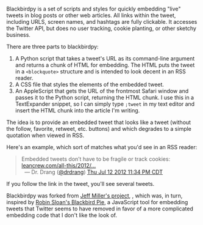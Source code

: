 Blackbirdpy is a set of scripts and styles for quickly embedding "live" tweets in blog posts or other web articles. All links within the tweet, including URLS, screen names, and hashtags are fully clickable. It accesses the Twitter API, but does no user tracking, cookie planting, or other sketchy business.

There are three parts to blackbirdpy:

1. A Python script that takes a tweet's URL as its command-line argument and returns a chunk of HTML for embedding. The HTML puts the tweet in a `<blockquote>` structure and is intended to look decent in an RSS reader.
2. A CSS file that styles the elements of the embedded tweet.
3. An AppleScript that gets the URL of the frontmost Safari window and passes it to the Python script, returning the HTML chunk. I use this in a TextExpander snippet, so I can simply type `;tweet` in my text editor and insert the HTML chunk into the article I'm writing.

The idea is to provide an embedded tweet that looks like a tweet (without the follow, favorite, retweet, etc. buttons) and which degrades to a simple quotation when viewed in RSS.

Here's an example, which sort of matches what you'd see in an RSS reader:

<div class="bbpBox" id="t223636441371115520"><blockquote><span class="twContent">Embedded tweets don’t have to be fragile or track cookies: <a href="http://www.leancrew.com/all-this/2012/07/good-embedded-tweets/">leancrew.com/all-this/2012/…</a></span><span class="twMeta"><br /><span class="twDecoration">&nbsp;&nbsp;&mdash; </span><span class="twRealName">Dr. Drang</span><span class="twDecoration"> (</span><a href="http://twitter.com/drdrang"><span class="twScreenName">@drdrang</span></a><span class="twDecoration">) </span><a href="https://twitter.com/drdrang/status/223636441371115520"><span class="twTimeStamp">Thu Jul 12 2012 11:34 PM CDT</span></a><span class="twDecoration"></span></span></blockquote></div>

If you follow the link in the tweet, you'll see several tweets.

Blackbirdpy was forked from [Jeff Miller's project][1], , which was, in turn, inspired by [Robin Sloan's Blackbird Pie][2], a JavaScript tool for embedding tweets that Twitter seems to have removed in favor of a more complicated embedding code that I don't like the look of. 


[1]: http://twitter.com/jmillerinc/blackbirdpy
[2]: http://techcrunch.com/2010/05/04/twitter-blackbird-pie/

